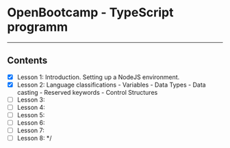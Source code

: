 # OpenBootcamp - TypeScript programm
***

## Contents
* [x] Lesson 1: Introduction. Setting up a NodeJS environment.
* [x] Lesson 2: Language classifications - Variables - Data Types - Data casting - Reserved keywords - Control Structures
* [ ] Lesson 3: 
* [ ] Lesson 4:
* [ ] Lesson 5:
* [ ] Lesson 6:
* [ ] Lesson 7:
* [ ] Lesson 8:
*/
